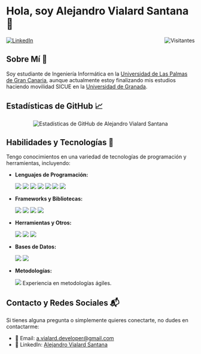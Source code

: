# Hola, soy Alejandro Vialard Santana 👋

[<img align="right" src="https://api.visitorbadge.io/api/visitors?path=https%3A%2F%2Fgithub.com%2FAlejandroVialardSantana&countColor=%23eeb338&style=flat" alt="Visitantes"/>](https://www.visitorbadge.io/)
[![LinkedIn](https://img.shields.io/badge/-LinkedIn-0077B5?style=flat&logo=linkedin&logoColor=white)](https://www.linkedin.com/in/alejandro-vialard-santana-a5a3b2226/)

## Sobre Mí 🧑
Soy estudiante de Ingeniería Informática en la [Universidad de Las Palmas de Gran Canaria](https://www.ulpgc.es), aunque actualmente estoy finalizando mis estudios haciendo movilidad SICUE en la [Universidad de Granada](https://www.ugr.es).

## Estadísticas de GitHub 📈
<p align="center">
  <img src="https://github-readme-stats.vercel.app/api?username=AlejandroVialardSantana&show_icons=true&count_private=true&theme=ayu-mirage" alt="Estadísticas de GitHub de Alejandro Vialard Santana">
</p>

## Habilidades y Tecnologías 🚀
Tengo conocimientos en una variedad de tecnologías de programación y herramientas, incluyendo:

- **Lenguajes de Programación:** 
  <p>
    <img src="https://img.shields.io/badge/-Python-3776AB?style=flat&logo=Python&logoColor=white" />
    <img src="https://img.shields.io/badge/-Java-007396?style=flat&logo=openjdk&logoColor=white" />
    <img src="https://img.shields.io/badge/-Kotlin-0095D5?style=flat&logo=kotlin&logoColor=white" />
    <img src="https://img.shields.io/badge/-HTML5-E34F26?style=flat&logo=html5&logoColor=white" />
    <img src="https://img.shields.io/badge/-CSS3-1572B6?style=flat&logo=css3&logoColor=white" />
    <img src="https://img.shields.io/badge/-JavaScript-F7DF1E?style=flat&logo=javascript&logoColor=black" />
    <img src="https://img.shields.io/badge/-PHP-777BB4?style=flat&logo=php&logoColor=white" />
  </p>

- **Frameworks y Bibliotecas:** 
  <p>
    <img src="https://img.shields.io/badge/-Django-092E20?style=flat&logo=django&logoColor=white" />
    <img src="https://img.shields.io/badge/-Angular-DD0031?style=flat&logo=angular&logoColor=white" />
    <img src="https://img.shields.io/badge/-React-61DAFB?style=flat&logo=react&logoColor=black" />
    <img src="https://img.shields.io/badge/-CodeIgniter-EF4223?style=flat&logo=codeigniter&logoColor=white" />
  </p>

- **Herramientas y Otros:** 
  <p>
    <img src="https://img.shields.io/badge/-Git-F05032?style=flat&logo=git&logoColor=white" />
    <img src="https://img.shields.io/badge/-Docker-2496ED?style=flat&logo=docker&logoColor=white" />
    <img src="https://img.shields.io/badge/-Linux-FCC624?style=flat&logo=linux&logoColor=black" />
  </p>

- **Bases de Datos:** 
  <p>
    <img src="https://img.shields.io/badge/-MongoDB-47A248?style=flat&logo=mongodb&logoColor=white" />
    <img src="https://img.shields.io/badge/-MySQL-4479A1?style=flat&logo=mysql&logoColor=white" />
  </p>

- **Metodologías:** 
  <p>
    <img src="https://img.shields.io/badge/-SCRUM-6DB33F?style=flat&logo=scrumalliance&logoColor=white" />
    Experiencia en metodologías ágiles.
  </p>

## Contacto y Redes Sociales 📬
Si tienes alguna pregunta o simplemente quieres conectarte, no dudes en contactarme:

- 📧 Email: [a.vialard.developer@gmail.com](mailto:a.vialard.developer@gmail.com)
- 💼 LinkedIn: [Alejandro Vialard Santana](https://www.linkedin.com/in/alejandro-vialard-santana-a5a3b2226/)
